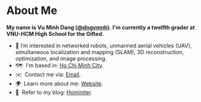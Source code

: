 # About Me
**My name is Vu Minh Dang ([@dngvmnh](https://github.com/dngvmnh)). I'm currently a twelfth grader at VNU-HCM High School for the Gifted.**
* 🔬  I’m interested in networked robots, unmanned aerial vehicles (UAV), simultaneous localization and mapping (SLAM), 3D reconstruction, optimization, and image processing.
* 🗺️  I'm based in: [Ho Chi Minh City](https://www.google.com/maps/place/hochi+minh+city/data=!4m2!3m1!1s0x317529292e8d3dd1:0xf15f5aad773c112b?sa=X&ved=2ahUKEwiIw8fqy6SDAxWEVd4KHan3DJAQh8EJegQIDBAA).
* ✉️  Contact me via: [Email](mailto:student220211@ptnk.edu.vn).
* 🌍  Learn more about me: [Website](https://sites.google.com/view/dngvmnh/home).
* 📰  Refer to my blog: [Hominiter](https://dngvmnh.github.io/Hominiter).
